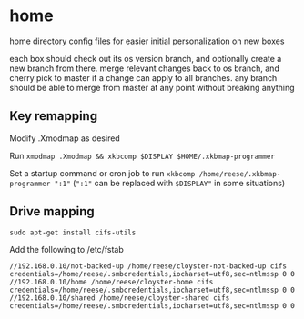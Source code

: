 home
====

home directory config files for easier initial personalization on new boxes

each box should check out its os version branch, and optionally create a new branch from there. merge relevant changes back to os branch, and cherry pick to master if a change can apply to all branches. any branch should be able to merge from master at any point without breaking anything

## Key remapping
Modify .Xmodmap as desired

Run `xmodmap .Xmodmap && xkbcomp $DISPLAY $HOME/.xkbmap-programmer`

Set a startup command or cron job to run `xkbcomp /home/reese/.xkbmap-programmer ":1"` (`":1"` can be replaced with `$DISPLAY"` in some situations)

## Drive mapping
`sudo apt-get install cifs-utils`

Add the following to /etc/fstab

```
//192.168.0.10/not-backed-up /home/reese/cloyster-not-backed-up cifs credentials=/home/reese/.smbcredentials,iocharset=utf8,sec=ntlmssp 0 0
//192.168.0.10/home /home/reese/cloyster-home cifs credentials=/home/reese/.smbcredentials,iocharset=utf8,sec=ntlmssp 0 0
//192.168.0.10/shared /home/reese/cloyster-shared cifs credentials=/home/reese/.smbcredentials,iocharset=utf8,sec=ntlmssp 0 0
```
